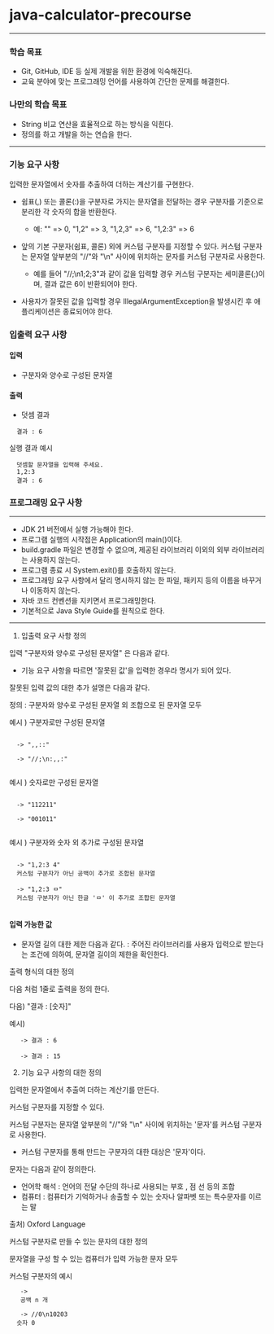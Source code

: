 # java-calculator-precourse

---
### 학습 목표

- Git, GitHub, IDE 등 실제 개발을 위한 환경에 익숙해진다.
- 교육 분야에 맞는 프로그래밍 언어를 사용하여 간단한 문제를 해결한다.

### 나만의 학습 목표

- String 비교 연산을 효율적으로 하는 방식을 익힌다.
- 정의를 하고 개발을 하는 연습을 한다.

---

### 기능 요구 사항

입력한 문자열에서 숫자를 추출하여 더하는 계산기를 구현한다.

- 쉼표(,) 또는 콜론(:)을 구분자로 가지는 문자열을 전달하는 경우 구분자를 기준으로 분리한 각 숫자의 합을 반환한다.

    - 예: "" => 0, "1,2" => 3, "1,2,3" => 6, "1,2:3" => 6

- 앞의 기본 구분자(쉼표, 콜론) 외에 커스텀 구분자를 지정할 수 있다. 커스텀 구분자는 문자열 앞부분의 "//"와 "\n" 사이에 위치하는 문자를 커스텀 구분자로 사용한다.

    - 예를 들어 "//;\n1;2;3"과 같이 값을 입력할 경우 커스텀 구분자는 세미콜론(;)이며, 결과 값은 6이 반환되어야 한다.

- 사용자가 잘못된 값을 입력할 경우 IllegalArgumentException을 발생시킨 후 애플리케이션은 종료되어야 한다.


### 입출력 요구 사항

#### 입력

- 구분자와 양수로 구성된 문자열


#### 출력

- 덧셈 결과

```
  결과 : 6
```

실행 결과 예시

```
  덧셈할 문자열을 입력해 주세요.
  1,2:3
  결과 : 6
```


### 프로그래밍 요구 사항

---


- JDK 21 버전에서 실행 가능해야 한다.
- 프로그램 실행의 시작점은 Application의 main()이다.
- build.gradle 파일은 변경할 수 없으며, 제공된 라이브러리 이외의 외부 라이브러리는 사용하지 않는다.
- 프로그램 종료 시 System.exit()를 호출하지 않는다.
- 프로그래밍 요구 사항에서 달리 명시하지 않는 한 파일, 패키지 등의 이름을 바꾸거나 이동하지 않는다.
- 자바 코드 컨벤션을 지키면서 프로그래밍한다.
- 기본적으로 Java Style Guide를 원칙으로 한다.


---

1) 입출력 요구 사항 정의

입력 "구분자와 양수로 구성된 문자열" 은 다음과 같다.

- 기능 요구 사항을 따르면 '잘못된 값'을 입력한 경우라 명시가 되어 있다.

잘못된 입력 값의 대한 추가 설명은 다음과 같다.

정의 : 구분자와 양수로 구성된 문자열 외 조합으로 된 문자열 모두

예시 ) 구분자로만 구성된 문자열

```
  
  -> ",,::"
  
  -> "//;\n:,,:"
  
```

예시 ) 숫자로만 구성된 문자열

```
  
  -> "112211"
  
  -> "001011"
  
```

예시 ) 구분자와 숫자 외 추가로 구성된 문자열

```
  
  -> "1,2:3 4"
  커스텀 구분자가 아닌 공백이 추가로 조합된 문자열
  
  -> "1,2:3 ㅁ"
  커스텀 구분자가 아닌 한글 'ㅁ' 이 추가로 조합된 문자열
  
```


#### 입력 가능한 값 

- 문자열 길의 대한 제한 다음과 같다.
  : 주어진 라이브러리를 사용자 입력으로 받는다는 조건에 의하여, 문자열 길이의 제한을 확인한다.

출력 형식의 대한 정의

다음 처럼 1줄로 출력을 정의 한다.

다음) "결과 : [숫자]"

예시)

```
   -> 결과 : 6
   
   -> 결과 : 15

```



2) 기능 요구 사항의 대한 정의

입력한 문자열에서 추출여 더하는 계산기를 만든다.

커스텀 구분자를 지정할 수 있다.

커스텀 구분자는 문자열 앞부분의 "//"와 "\n" 사이에 위치하는 '문자'를 커스텀 구분자로 사용한다.

- 커스텀 구분자를 통해 만드는 구분자의 대한 대상은 '문자'이다. 

문자는 다음과 같이 정의한다.

- 언어학 해석 : 언어의 전달 수단의 하나로 사용되는 부호 , 점 선 등의 조합
- 컴퓨터 : 컴퓨터가 기억하거나 송출할 수 있는 숫자나 알파벳 또는 특수문자를 이르는 말

출처) Oxford Language

커스텀 구분자로 만들 수 있는 문자의 대한 정의

문자열을 구성 할 수 있는 컴퓨터가 입력 가능한 문자 모두

커스텀 구분자의 예시

```
   -> 
   공백 n 개
   
   -> //0\n10203
  숫자 0
  
```






